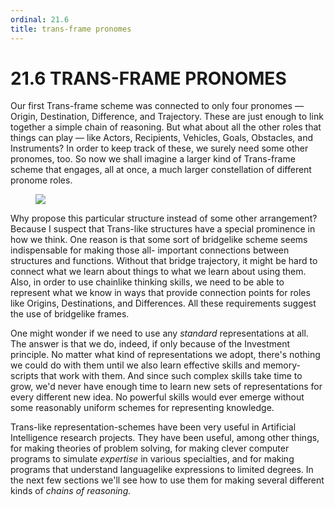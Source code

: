 ```yaml
---
ordinal: 21.6
title: trans-frame pronomes
---
```


# 21.6 TRANS-FRAME PRONOMES 

<p>Our first Trans-frame scheme was connected to only four pronomes &mdash; Origin, Destination, Difference, and Trajectory. These are just enough to link together a simple chain of reasoning. But what about all the other roles that things can play &mdash; like Actors, Recipients, Vehicles, Goals, Obstacles, and Instruments? In order to keep track of these, we surely need some other pronomes, too. So now we shall imagine a larger kind of Trans-frame scheme that engages, all at once, a much larger constellation of different pronome roles.</p>
<figure><img src="../images/ch21/21-6.png"/></figure>
<p>Why propose this particular structure instead of some other arrangement? Because I suspect that Trans-like structures have a special prominence in how we think. One reason is that some sort of bridgelike scheme seems indispensable for making those all- important connections between structures and functions. Without that bridge trajectory, it might be hard to connect what we learn about things to what we learn about using them. Also, in order to use chainlike thinking skills, we need to be able to represent what we know in ways that provide connection points for roles like Origins, Destinations, and Differences. All these requirements suggest the use of bridgelike frames.</p>
<p>One might wonder if we need to use any <em>standard</em> representations at all. The answer is that we do, indeed, if only because of the Investment principle. No matter what kind of representations we adopt, there's nothing we could do with them until we also learn effective skills and memory-scripts that work with them. And since such complex skills take time to grow, we'd never have enough time to learn new sets of representations for every different new idea. No powerful skills would ever emerge without some reasonably uniform schemes for representing knowledge.</p>
<p>Trans-like representation-schemes have been very useful in Artificial Intelligence research projects. They have been useful, among other things, for making theories of problem solving, for making clever computer programs to simulate <em>expertise</em> in various specialties, and for making programs that understand languagelike expressions to limited degrees. In the next few sections we'll see how to use them for making several different kinds of <em>chains of reasoning.</em></p>